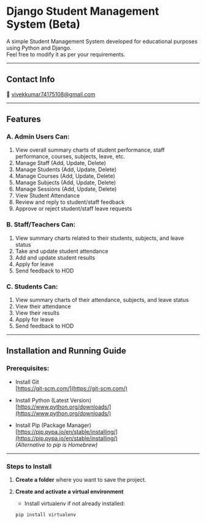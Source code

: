 # Django Student Management System (Beta)

A simple Student Management System developed for educational purposes using Python and Django.  
Feel free to modify it as per your requirements.

---

## Contact Info  
📧 vivekkumar74175108@gmail.com

---

## Features

### A. Admin Users Can:
1. View overall summary charts of student performance, staff performance, courses, subjects, leave, etc.
2. Manage Staff (Add, Update, Delete)
3. Manage Students (Add, Update, Delete)
4. Manage Courses (Add, Update, Delete)
5. Manage Subjects (Add, Update, Delete)
6. Manage Sessions (Add, Update, Delete)
7. View Student Attendance
8. Review and reply to student/staff feedback
9. Approve or reject student/staff leave requests

### B. Staff/Teachers Can:
1. View summary charts related to their students, subjects, and leave status
2. Take and update student attendance
3. Add and update student results
4. Apply for leave
5. Send feedback to HOD

### C. Students Can:
1. View summary charts of their attendance, subjects, and leave status
2. View their attendance
3. View their results
4. Apply for leave
5. Send feedback to HOD

---

## Installation and Running Guide

### Prerequisites:
- Install Git  
  [https://git-scm.com/](https://git-scm.com/)

- Install Python (Latest Version)  
  [https://www.python.org/downloads/](https://www.python.org/downloads/)

- Install Pip (Package Manager)  
  [https://pip.pypa.io/en/stable/installing/](https://pip.pypa.io/en/stable/installing/)  
  *(Alternative to pip is Homebrew)*

---

### Steps to Install

1. **Create a folder** where you want to save the project.

2. **Create and activate a virtual environment**

   - Install virtualenv if not already installed:
   ```bash
   pip install virtualenv
